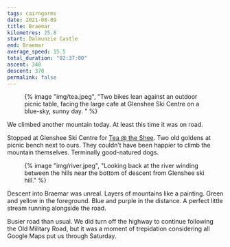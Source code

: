 ```yaml
---
tags: cairngorms
date: 2021-08-09
title: Braemar
kilometres: 25.8
start: Dalmunzie Castle
end: Braemar
average_speed: 15.5
total_duration: "02:37:00"
ascent: 340
descent: 370
permalink: false
---
```


<figure class="float-right">
{% image "img/tea.jpeg", "Two bikes lean against an outdoor picnic table, facing the large cafe at Glenshee Ski Centre on a blue-sky, sunny day. " %}
</figure>

We climbed another mountain today. At least this time it was on road.

Stopped at Glenshee Ski Centre for [Tea @ the Shee](https://www.ski-glenshee.co.uk/Tea-The-Shee-Cafe). Two old goldens at picnic bench next to ours. They couldn’t have been happier to climb the mountain themselves. Terminally good-natured dogs.

<figure class="float-left">
{% image "img/river.jpeg", "Looking back at the river winding between the hills near the bottom of descent from Glenshee ski hill." %}
</figure>

Descent into Braemar was unreal. Layers of mountains like a painting. Green and yellow in the foreground. Blue and purple in the distance. A perfect little stream running alongside the road.

Busier road than usual. We did turn off the highway to continue following the Old Military Road, but it was a moment of trepidation considering all Google Maps put us through Saturday.

<!-- add honeycomb cheesecake note -->
